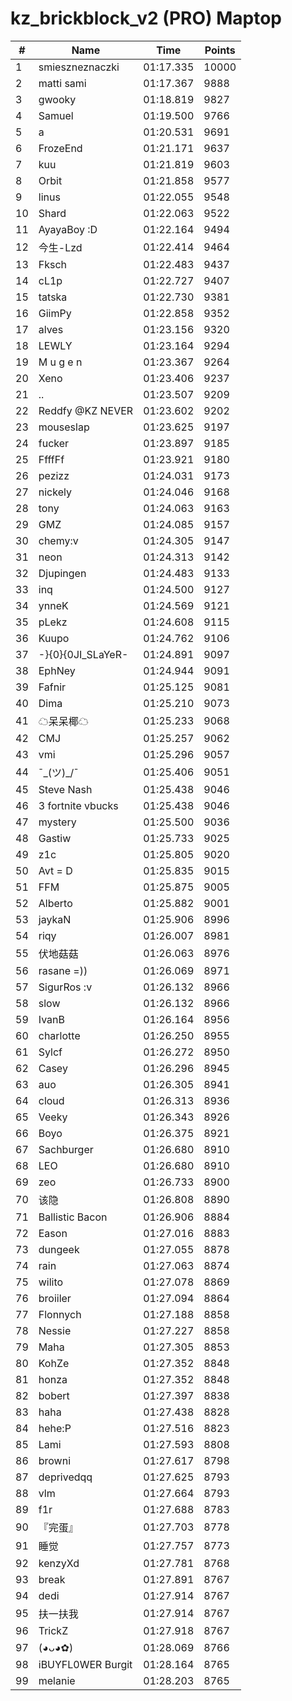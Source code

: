 # kz_brickblock_v2 (PRO) Maptop

|  # | Name | Time | Points |
|-------------- | -------------- | -------------- | -------------- | 
| 1 | smieszneznaczki | 01:17.335 | 10000 | 
| 2 | matti sami | 01:17.367 | 9888 | 
| 3 | gwooky | 01:18.819 | 9827 | 
| 4 | Samuel | 01:19.500 | 9766 | 
| 5 | a | 01:20.531 | 9691 | 
| 6 | FrozeEnd | 01:21.171 | 9637 | 
| 7 | kuu | 01:21.819 | 9603 | 
| 8 | Orbit | 01:21.858 | 9577 | 
| 9 | linus | 01:22.055 | 9548 | 
| 10 | Shard | 01:22.063 | 9522 | 
| 11 | AyayaBoy :D | 01:22.164 | 9494 | 
| 12 | 今生-Lzd | 01:22.414 | 9464 | 
| 13 | Fksch | 01:22.483 | 9437 | 
| 14 | cL1p | 01:22.727 | 9407 | 
| 15 | tatska | 01:22.730 | 9381 | 
| 16 | GiimPy | 01:22.858 | 9352 | 
| 17 | alves | 01:23.156 | 9320 | 
| 18 | LEWLY | 01:23.164 | 9294 | 
| 19 | M u g e n | 01:23.367 | 9264 | 
| 20 | Xeno | 01:23.406 | 9237 | 
| 21 | .. | 01:23.507 | 9209 | 
| 22 | Reddfy @KZ NEVER | 01:23.602 | 9202 | 
| 23 | mouseslap | 01:23.625 | 9197 | 
| 24 | fucker | 01:23.897 | 9185 | 
| 25 | FfffFf | 01:23.921 | 9180 | 
| 26 | pezizz | 01:24.031 | 9173 | 
| 27 | nickely | 01:24.046 | 9168 | 
| 28 | tony | 01:24.063 | 9163 | 
| 29 | GMZ | 01:24.085 | 9157 | 
| 30 | chemy:v | 01:24.305 | 9147 | 
| 31 | neon | 01:24.313 | 9142 | 
| 32 | Djupingen | 01:24.483 | 9133 | 
| 33 | inq | 01:24.500 | 9127 | 
| 34 | ynneK | 01:24.569 | 9121 | 
| 35 | pLekz | 01:24.608 | 9115 | 
| 36 | Kuupo | 01:24.762 | 9106 | 
| 37 | -}{0}{0JI_SLaYeR- | 01:24.891 | 9097 | 
| 38 | EphNey | 01:24.944 | 9091 | 
| 39 | Fafnir | 01:25.125 | 9081 | 
| 40 | Dima | 01:25.210 | 9073 | 
| 41 | ☁呆呆椰☁ | 01:25.233 | 9068 | 
| 42 | CMJ | 01:25.257 | 9062 | 
| 43 | vmi | 01:25.296 | 9057 | 
| 44 | ¯\_(ツ)_/¯ | 01:25.406 | 9051 | 
| 45 | Steve Nash | 01:25.438 | 9046 | 
| 46 | 3 fortnite vbucks | 01:25.438 | 9046 | 
| 47 | mystery | 01:25.500 | 9036 | 
| 48 | Gastiw | 01:25.733 | 9025 | 
| 49 | z1c | 01:25.805 | 9020 | 
| 50 | Avt = D | 01:25.835 | 9015 | 
| 51 | FFM | 01:25.875 | 9005 | 
| 52 | Alberto | 01:25.882 | 9001 | 
| 53 | jaykaN | 01:25.906 | 8996 | 
| 54 | riqy | 01:26.007 | 8981 | 
| 55 | 伏地菇菇 | 01:26.063 | 8976 | 
| 56 | rasane =)) | 01:26.069 | 8971 | 
| 57 | SigurRos :v | 01:26.132 | 8966 | 
| 58 | slow | 01:26.132 | 8966 | 
| 59 | IvanB | 01:26.164 | 8956 | 
| 60 | charlotte | 01:26.250 | 8955 | 
| 61 | Sylcf | 01:26.272 | 8950 | 
| 62 | Casey | 01:26.296 | 8945 | 
| 63 | auo | 01:26.305 | 8941 | 
| 64 | cloud | 01:26.313 | 8936 | 
| 65 | Veeky | 01:26.343 | 8926 | 
| 66 | Boyo | 01:26.375 | 8921 | 
| 67 | Sachburger | 01:26.680 | 8910 | 
| 68 | LEO | 01:26.680 | 8910 | 
| 69 | zeo | 01:26.733 | 8900 | 
| 70 | 该隐 | 01:26.808 | 8890 | 
| 71 | Ballistic Bacon | 01:26.906 | 8884 | 
| 72 | Eason | 01:27.016 | 8883 | 
| 73 | dungeek | 01:27.055 | 8878 | 
| 74 | rain | 01:27.063 | 8874 | 
| 75 | wilito | 01:27.078 | 8869 | 
| 76 | broiiler | 01:27.094 | 8864 | 
| 77 | Flonnych | 01:27.188 | 8858 | 
| 78 | Nessie | 01:27.227 | 8858 | 
| 79 | Maha | 01:27.305 | 8853 | 
| 80 | KohZe | 01:27.352 | 8848 | 
| 81 | honza | 01:27.352 | 8848 | 
| 82 | bobert | 01:27.397 | 8838 | 
| 83 | haha | 01:27.438 | 8828 | 
| 84 | hehe:P | 01:27.516 | 8823 | 
| 85 | Lami | 01:27.593 | 8808 | 
| 86 | browni | 01:27.617 | 8798 | 
| 87 | deprivedqq | 01:27.625 | 8793 | 
| 88 | vlm | 01:27.664 | 8793 | 
| 89 | f1r | 01:27.688 | 8783 | 
| 90 | 『完蛋』 | 01:27.703 | 8778 | 
| 91 | 睡觉 | 01:27.757 | 8773 | 
| 92 | kenzyXd | 01:27.781 | 8768 | 
| 93 | break | 01:27.891 | 8767 | 
| 94 | dedi | 01:27.914 | 8767 | 
| 95 | 扶一扶我 | 01:27.914 | 8767 | 
| 96 | TrickZ | 01:27.918 | 8767 | 
| 97 | (◕ᴗ◕✿) | 01:28.069 | 8766 | 
| 98 | iBUYFL0WER Burgit | 01:28.164 | 8765 | 
| 99 | melanie | 01:28.203 | 8765 | 

